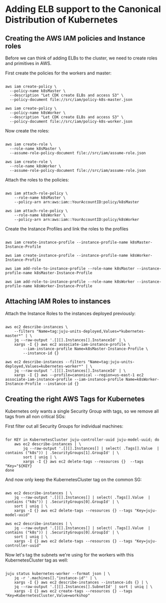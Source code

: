 # Adding ELB support to the Canonical Distribution of Kubernetes
## Creating the AWS IAM policies and Instance roles

Before we can think of adding ELBs to the cluster, we need to create roles and primitives in AWS. 

First create the policies for the workers and master: 

<pre><code>
aws iam create-policy \
  --policy-name k8sMaster \
  --description "Let CDK create ELBs and access S3" \
  --policy-document file://src/iam/policy-k8s-master.json

aws iam create-policy \
  --policy-name k8sWorker \
  --description "Let CDK create ELBs and access S3" \
  --policy-document file://src/iam/policy-k8s-worker.json
</code></pre>

Now create the roles: 

<pre><code>
aws iam create-role \
  --role-name k8sMaster \
  --assume-role-policy-document file://src/iam/assume-role.json

aws iam create-role \
  --role-name k8sWorker \
  --assume-role-policy-document file://src/iam/assume-role.json
</code></pre>

Attach the roles to the policies: 

<pre><code>
aws iam attach-role-policy \
	--role-name k8sMaster \
	--policy-arn arn:aws:iam::YourAccountID:policy/k8sMaster

aws iam attach-role-policy \
	--role-name k8sWorker \
	--policy-arn arn:aws:iam::YourAccountID:policy/k8sWorker
</code></pre>

Create the Instance Profiles and link the roles to the profiles

<pre><code>
aws iam create-instance-profile --instance-profile-name k8sMaster-Instance-Profile

aws iam create-instance-profile --instance-profile-name k8sWorker-Instance-Profile

aws iam add-role-to-instance-profile --role-name k8sMaster --instance-profile-name k8sMaster-Instance-Profile

aws iam add-role-to-instance-profile --role-name k8sWorker --instance-profile-name k8sWorker-Instance-Profile
</code></pre>

## Attaching IAM Roles to instances

Attach the Instance Roles to the instances deployed previously: 

<pre><code>
aws ec2 describe-instances \
	--filters "Name=tag:juju-units-deployed,Values=*kubernetes-master*" | \
	jq --raw-output '.[][].Instances[].InstanceId' | \
	xargs -I {} aws ec2 associate-iam-instance-profile \
		--iam-instance-profile Name=k8sMaster-Instance-Profile \
		--instance-id {}

aws ec2 describe-instances --filters "Name=tag:juju-units-deployed,Values=kubernetes-worker*" | \
	jq --raw-output '.[][].Instances[].InstanceId' | \
	xargs -I {} aws --profile=canonical --region=us-east-1 ec2 associate-iam-instance-profile --iam-instance-profile Name=k8sWorker-Instance-Profile --instance-id {}
</code></pre>

## Creating the right AWS Tags for Kubernetes

Kubernetes only wants a single Security Group with tags, so we remove all tags from all non critical SGs: 

First filter out all Security Groups for individual machines: 

<pre><code>
for KEY in KubernetesCluster juju-controller-uuid juju-model-uuid; do
	aws ec2 describe-instances | \
		jq --raw-output '.[][].Instances[] | select( .Tags[].Value  | contains ("k8s")) | .SecurityGroups[1].GroupId' | \
		sort | uniq | \
		xargs -I {} aws ec2 delete-tags --resources {}  --tags "Key="${KEY}
done
</code></pre>

And now only keep the KubernetesCluster tag on the common SG: 

<pre><code>
aws ec2 describe-instances | \
	jq --raw-output '.[][].Instances[] | select( .Tags[].Value  | contains ("k8s")) | .SecurityGroups[0].GroupId' | \
	sort | uniq | \
	xargs -I {} aws ec2 delete-tags --resources {} --tags "Key=juju-model-uuid"

aws ec2 describe-instances | \
	jq --raw-output '.[][].Instances[] | select( .Tags[].Value  | contains ("k8s")) | .SecurityGroups[0].GroupId' | \
	sort | uniq | \
	xargs -I {} aws ec2 delete-tags --resources {} --tags "Key=juju-controller-uuid"
</code></pre>

Now let's tag the subnets we're using for the workers with this KubernetesCluster tag as well: 

<pre><code>
juju status kubernetes-worker --format json | \
	jq -r '.machines[]."instance-id"' | \
	xargs -I {} aws ec2 describe-instances --instance-ids {} | \
	jq --raw-output '.[][].Instances[].SubnetId' | sort | uniq | \
	xargs -I {} aws ec2 create-tags --resources {} --tags "Key=KubernetesCluster,Value=workshop"
</code></pre>

